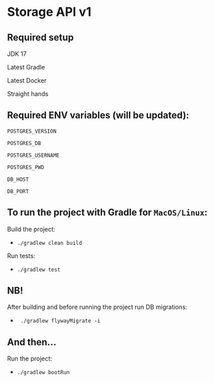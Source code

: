 # Storage API v1

## Required setup
JDK 17

Latest Gradle

Latest Docker

Straight hands

## Required ENV variables (will be updated):

`POSTGRES_VERSION`

`POSTGRES_DB`

`POSTGRES_USERNAME`

`POSTGRES_PWD`

`DB_HOST`

`DB_PORT`

## To run the project with Gradle for `MacOS/Linux`:
Build the project:
* `./gradlew clean build`

Run tests:
* `./gradlew test`

## NB!
After building and before running the project run DB migrations:
* ` ./gradlew flywayMigrate -i`

## And then...
Run the project:
* `./gradlew bootRun`
